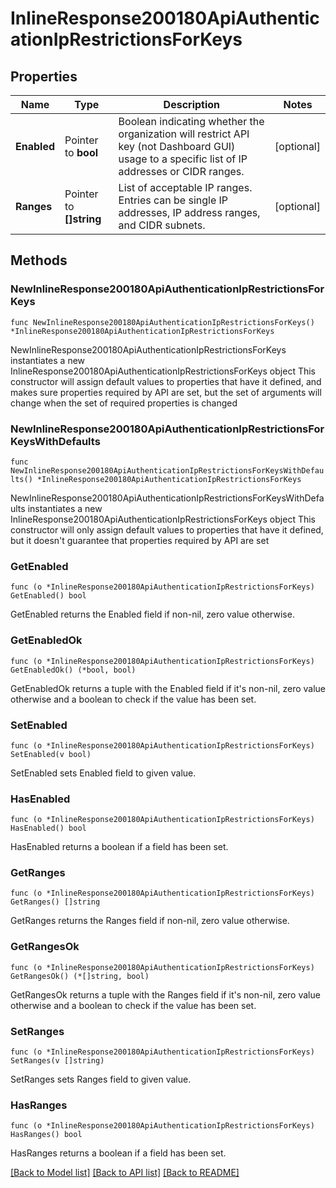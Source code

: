 # InlineResponse200180ApiAuthenticationIpRestrictionsForKeys

## Properties

Name | Type | Description | Notes
------------ | ------------- | ------------- | -------------
**Enabled** | Pointer to **bool** | Boolean indicating whether the organization will restrict API key (not Dashboard GUI) usage to a specific list of IP addresses or CIDR ranges. | [optional] 
**Ranges** | Pointer to **[]string** | List of acceptable IP ranges. Entries can be single IP addresses, IP address ranges, and CIDR subnets. | [optional] 

## Methods

### NewInlineResponse200180ApiAuthenticationIpRestrictionsForKeys

`func NewInlineResponse200180ApiAuthenticationIpRestrictionsForKeys() *InlineResponse200180ApiAuthenticationIpRestrictionsForKeys`

NewInlineResponse200180ApiAuthenticationIpRestrictionsForKeys instantiates a new InlineResponse200180ApiAuthenticationIpRestrictionsForKeys object
This constructor will assign default values to properties that have it defined,
and makes sure properties required by API are set, but the set of arguments
will change when the set of required properties is changed

### NewInlineResponse200180ApiAuthenticationIpRestrictionsForKeysWithDefaults

`func NewInlineResponse200180ApiAuthenticationIpRestrictionsForKeysWithDefaults() *InlineResponse200180ApiAuthenticationIpRestrictionsForKeys`

NewInlineResponse200180ApiAuthenticationIpRestrictionsForKeysWithDefaults instantiates a new InlineResponse200180ApiAuthenticationIpRestrictionsForKeys object
This constructor will only assign default values to properties that have it defined,
but it doesn't guarantee that properties required by API are set

### GetEnabled

`func (o *InlineResponse200180ApiAuthenticationIpRestrictionsForKeys) GetEnabled() bool`

GetEnabled returns the Enabled field if non-nil, zero value otherwise.

### GetEnabledOk

`func (o *InlineResponse200180ApiAuthenticationIpRestrictionsForKeys) GetEnabledOk() (*bool, bool)`

GetEnabledOk returns a tuple with the Enabled field if it's non-nil, zero value otherwise
and a boolean to check if the value has been set.

### SetEnabled

`func (o *InlineResponse200180ApiAuthenticationIpRestrictionsForKeys) SetEnabled(v bool)`

SetEnabled sets Enabled field to given value.

### HasEnabled

`func (o *InlineResponse200180ApiAuthenticationIpRestrictionsForKeys) HasEnabled() bool`

HasEnabled returns a boolean if a field has been set.

### GetRanges

`func (o *InlineResponse200180ApiAuthenticationIpRestrictionsForKeys) GetRanges() []string`

GetRanges returns the Ranges field if non-nil, zero value otherwise.

### GetRangesOk

`func (o *InlineResponse200180ApiAuthenticationIpRestrictionsForKeys) GetRangesOk() (*[]string, bool)`

GetRangesOk returns a tuple with the Ranges field if it's non-nil, zero value otherwise
and a boolean to check if the value has been set.

### SetRanges

`func (o *InlineResponse200180ApiAuthenticationIpRestrictionsForKeys) SetRanges(v []string)`

SetRanges sets Ranges field to given value.

### HasRanges

`func (o *InlineResponse200180ApiAuthenticationIpRestrictionsForKeys) HasRanges() bool`

HasRanges returns a boolean if a field has been set.


[[Back to Model list]](../README.md#documentation-for-models) [[Back to API list]](../README.md#documentation-for-api-endpoints) [[Back to README]](../README.md)



